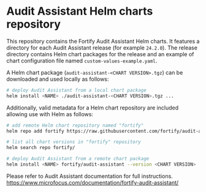 Audit Assistant Helm charts repository
======================================

This repository contains the Fortify Audit Assistant Helm charts. It features a directory for each
Audit Assistant release (for example `24.2.0`). The release directory contains Helm chart packages
for the release and an example of chart configuration file named `custom-values-example.yaml`.

A Helm chart package (`audit-assistant-<CHART VERSION>.tgz`) can be downloaded and used locally as follows:

```sh
# deploy Audit Assistant from a local chart package
helm install <NAME> ./audit-assistant-<CHART VERSION>.tgz ...
```

Additionally, valid metadata for a Helm chart repository are included allowing use with Helm as follows:

```sh
# add remote Helm chart repository named "fortify"
helm repo add fortify https://raw.githubusercontent.com/fortify/audit-assistant-helm-charts/repo/

# list all chart versions in "fortify" repository
helm search repo fortify/

# deploy Audit Assistant from a remote chart package
helm install <NAME> fortify/audit-assistant --version <CHART VERSION> ...
```

Please refer to Audit Assistant documentation for full instructions.  
https://www.microfocus.com/documentation/fortify-audit-assistant/
